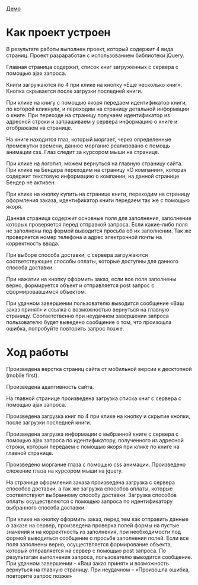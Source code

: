 [Демо](http://university.netology.ru/u/ovchinnikova/fbb-store/)
# Как проект устроен

В результате работы выполнен проект, который содержит 4 вида страниц. Проект разраработан с использованием библиотеки jQuery.

Главная страница содержит, список книг загруженных с сервера с помощью ajax запроса.

Книги загружаются по 4 при клике на кнопку «Еще несколько книг». Кнопка скрывается после загрузки последней книги. 

При клике на книгу с помощью якоря передаем идентификатор книги, по которой кликнули, и переходим на страницу детальной информации о книге. При переходе на страницу получаем идентификатор из адресной строки и запрашиваем у сервера информацию о книге и отображаем на странице.

На книге находится глаз, который моргает, через определенные промежутки времени, данное моргание реализовано с помощь анимации css. Глаз следит за курсором мыши на странице.

При клике на логотип, можем вернуться на главную страницу сайта. При клике на Бендера переходим на страницу «О компании», которая содержит текстовую информацию о компании, на данной странице Бендер не активен.

При клике на кнопку купить на странице книги, переходим на страницу оформления заказа, идентификатор книги передаем так же с помощью якоря.

Данная страница содержит основные поля для заполнения, заполнение которых проверяется перед отправкой запроса.  Если какие-либо поля не заполнены под формой выводится просьба об их заполнении. Так же проверяется номер телефона и адрес электронной почты на корректность ввода. 

При выборе способа доставки, с сервера загружаются соответствующие способы оплаты, которые доступны для данного способа доставки. 

При нажатии на кнопку оформить заказ, если все поля заполнены верно,  формируется объект и отправляется post запрос с сформировавшимся объектом.

При удачном завершении пользователю выводится сообщение  «Ваш заказ принят» и ссылка с возможностью вернуться на главную страницу. Соответственно при неудачном завершении запроса пользователю будет выведено сообщение о том, что произошла ошибка, попробуйте  повторить запрос позже.


# Ход работы

Произведена верстка страниц сайта от мобильной версии к десктопной (mobile first).

Произведена адаптивность сайта.

На главной странице произведена загрузка списка книг  с сервера с помощью ajax запроса. 

Произведена загрузка книг по 4 при клике на кнопку и скрытие кнопки, после загрузки последней книги.

Произведена загрузка информации о выбранной книге с сервера с помощью ajax запроса по идентификатору, полученного из адресной строки, который передаем с помощью якоря при клике по книге на главной странице.

Произведено моргание глаза с помощью css анимации. Произведено слежение глаза на курсором мыши на jquery.

На странице оформления заказа произведена загрузка с сервера способов доставки, а так же загрузка способов оплаты, которые соответствуют выбранному способу доставки. Загрузка способов оплаты осуществляются с помощью запроса по идентификатору выбранного способа доставки.

При клике на кнопку оформить заказ, перед тем как отправить данные о заказе на сервер, произведена проверка полей формы на пустые значения и на корректность из заполнения, при необходимости под формой выводиться сообщение о просьбе заполнения полей. Если все поля заполнены верно, осуществляется формирование объекта, который отправляется на сервер с помощью post запроса. По результатам выполнения запроса, пользователю выводится сообщение. При удачном завершении - «Ваш заказ принят» и возможность вернуться на главную страницу. При неудачном – «Произошла ошибка, повторите запрос позже»